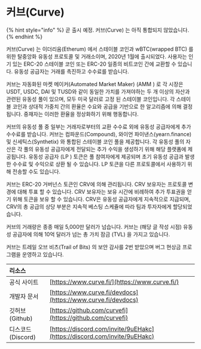 # 커브\(Curve\)

{% hint style="info" %}
곧 출시 예정. 커브\(Curve\) 는 아직 통합되지 않았습니다.
{% endhint %}

커브\(Curve\) 는 이더리움\(Etherum\) 에서 스테이블 코인과 wBTC\(wrapped BTC\) 를 위한 탈중앙화 유동성 프로토콜 및 거래소이며, 2020년 1월에 출시되었다. 사용자는 인기 있는 ERC-20 스테이블 코인 또는 ERC-20 일종의 비트코인 간에 교환할 수 있습니다. 유동성 공급자는 거래를 촉진하고 수수료를 받습니다.

커브는 자동화된 마켓 메이커\(Automated Market Maker\)  \(AMM \) 로 각 시장은 USDT, USDC, DAI 및 TUSD와 같이 동일한 가치를 가져야하는 두 개 이상의 자산과 관련된 유동성 풀이 있으며, 모두 미국 달러로 고정 된 스테이블 코인입니다. 각 스테이블 코인과 상대적 가중치 간의 환율은 수요와 공급을 기반으로 한 알고리즘에 의해 결정됩니다. 중재자는 이러한 환율을 정상화하기 위해 행동합니다.

커브의 유동성 풀 중 일부는 거래자로부터의 교환 수수료 외에 유동성 공급자에게 추가 수수료를 받습니다. 커브는 컴파운드\(Compound\), 와이언 파이낸스\(yearn.finance\) 및 신세틱스\(Synthetix\) 와 통합된 스테이블 코인 풀을 제공합니다. 각 유동성 풀의 자산은 각 풀의 유동성 공급자에게 전달되는 추가 수익을 생성하기 위해 해당 플랫폼에 제공됩니다. 유동성 공급자  \(LP \) 토큰은 풀 참여자에게 제공되며 초기 유동성 공급과 발생한 수수료 및 수익으로 상환 될 수 있습니다. LP 토큰을 다른 프로토콜에서 사용하기 위해 전송할 수도 있습니다.

커브는 ERC-20 거버넌스 토큰인 CRV에 의해 관리됩니다. CRV 보유자는 프로토콜 변경에 대해 투표 할 수 있습니다. CRV 보유자는 보유 시간에 비례하여 추가 투표권을 얻기 위해 토큰을 보유 할 수 있습니다. CRV은 유동성 공급자에게 지속적으로 지급되며, CRV의 총 공급의 상당 부분은 지속적 베스팅 스케쥴에 따라 팀과 투자자에게 할당되었습니다.

커브의 거래량은 종종 매일 5,000만 달러가 넘습니다. 커브는 \(해당 글 작성 시점\) 유동성 공급자에 의해 10억 달러가 넘는 총 가치 잠금 \(TVL\) 을 가지고 있습니다.

커브는 트레일 오브 비츠\(Trail of Bits\) 의 보안 감사를 2번 받았으며 버그 현상금 프로그램을 운영하고 있습니다.

| 리소스 |  |
| :--- | :--- |
| 공식 사이트 | [https://www.curve.fi/](https://www.curve.fi/) |
| 개발자 문서 | [https://www.curve.fi/devdocs](https://www.curve.fi/devdocs) |
| 깃허브\(Github\) | [https://github.com/curvefi](https://github.com/curvefi) |
| 디스코드\(Discord\) | [https://discord.com/invite/9uEHakc](https://discord.com/invite/9uEHakc) |

